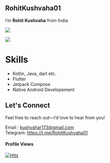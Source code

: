 ## **RohitKushvaha01** 

I’m **Rohit Kushvaha** from India

<img src="https://github-readme-stats-one-bice.vercel.app/api?username=RohitKushvaha01&show_icons=true&include_all_commits=true&count_private=true&bg_color=00000000&text_color=808080&hide_border=true&show=reviews,discussions_started,discussions_answered,prs_merged,prs_merged_percentage&role=OWNER,ORGANIZATION_MEMBER,COLLABORATOR"/>

![](http://github-profile-summary-cards.vercel.app/api/cards/productive-time?username=RohitKushvaha01&theme=nord_dark&utcOffset=8)


# Skills
- Kotlin, Java, dart etc.
- Flutter
- Jetpack Compose
- Native Android Developement


## Let's Connect
Feel free to reach out—I’d love to hear from you!

Email : kushvahar173@gmail.com <br>
Telegram: https://t.me/RohitKushvaha01

#### Profile Views
[![Hits](https://hits.sh/github.com/RohitKushvaha01/RohitKushvaha01.svg?style=for-the-badge&label=Views&extraCount=4867&color=54856b)](https://hits.sh/github.com/RohitKushvaha01/RohitKushvaha01/)





